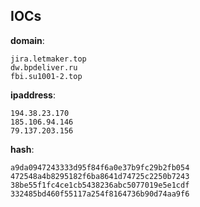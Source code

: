 
## IOCs

__domain__:

```text
jira.letmaker.top
dw.bpdeliver.ru
fbi.su1001-2.top
```
__ipaddress__:

```text
194.38.23.170
185.106.94.146
79.137.203.156
```
__hash__:

```text
a9da0947243333d95f84f6a0e37b9fc29b2fb054
472548a4b8295182f6ba8641d74725c2250b7243
38be55f1fc4ce1cb5438236abc5077019e5e1cdf
332485bd460f55117a254f8164736b90d74aa9f6
```